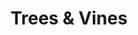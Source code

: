 ---
file: trees-and-vines
title: Trees & Vines
cover: i-trees.jpg
permalink: /inventory/trees-and-vines/
---